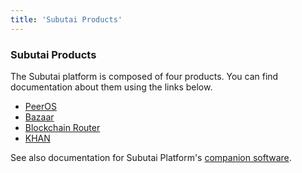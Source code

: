 ```yaml
---
title: 'Subutai Products'
---
```


### Subutai Products

The Subutai platform is composed of four products. You can find documentation about them using the links below.

* [PeerOS](peeros)
* [Bazaar](bazaar)
* [Blockchain Router](router)
* [KHAN](khan)

See also documentation for Subutai Platform's [companion software](companion-software).